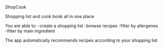 ShopCook

Shopping list and cook book all in one place

You are able to:
-create a shopping list
-browse recipes
-filter by allergenes
-filter by main ingredient

The app automatically recommends recipes according to your shopping list

